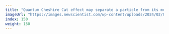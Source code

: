 ```yaml
---
title: "Quantum Cheshire Cat effect may separate a particle from its momentum"
imageUrl: "https://images.newscientist.com/wp-content/uploads/2024/02/08145728/SEI_190312069.jpg?width=788"
index: 150
weight: 150
---
```

